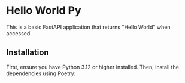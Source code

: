 # Hello World Py

This is a basic FastAPI application that returns "Hello World" when accessed.

## Installation

First, ensure you have Python 3.12 or higher installed. Then, install the dependencies using Poetry:

